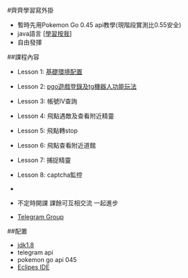 #齊齊學習寫外掛
* 暫時先用Pokemon Go 0.45 api教學(現階段實測比0.55安全)
* java語言 [[學習按我](https://www.codecademy.com/learn/learn-java)]
* 自由發揮

##課程內容

* Lesson 1: [基礎環境配置](https://github.com/slgphantom/yearyearyear/tree/master/Lesson%201)
* Lesson 2: [pgo遊戲登錄及tg機器人功能玩法](https://github.com/slgphantom/yearyearyear/tree/master/Lesson%202)
* Lesson 3: 帳號IV查詢
* Lesson 4: 飛點遇敵及查看附近精靈
* Lesson 5: 飛點轉stop
* Lesson 6: 飛點查看附近道館
* Lesson 7: 捕捉精靈
* Lesson 8: captcha監控
* 

* 不定時開課 課餘可互相交流 一起進步
* [Telegram Group](https://t.me/joinchat/AAAAAEK4vCfehuLzg6J-JA)



##配置

* [jdk1.8](http://www.oracle.com/technetwork/java/javase/downloads/jdk8-downloads-2133151.html)
* telegram api
* pokemon go api 045
* [Eclipes IDE](https://www.eclipse.org/downloads/download.php?file=/oomph/epp/neon/R2a/eclipse-inst-win64.exe)
